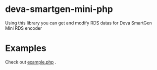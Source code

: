 # deva-smartgen-mini-php

Using this library you can get and modify RDS datas for Deva SmartGen Mini RDS encoder

# Examples

Check out [example.php](example.php) .
